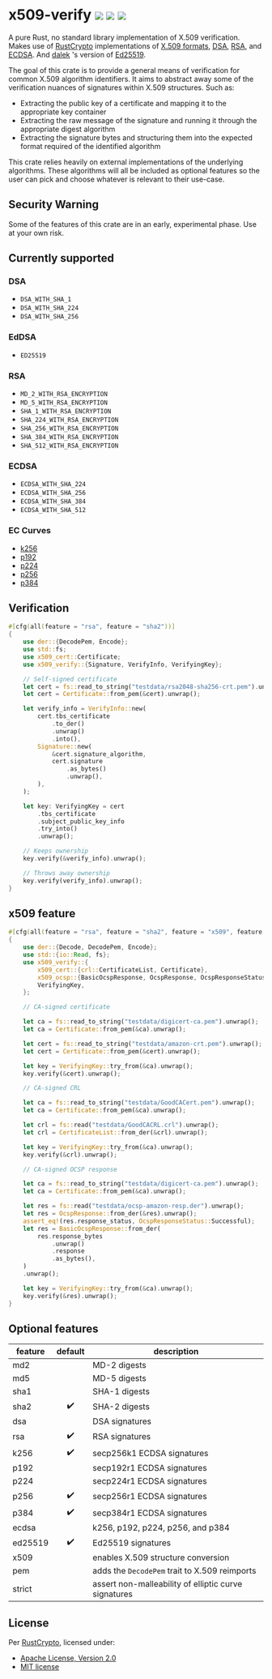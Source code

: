 x509-verify [![](https://img.shields.io/crates/v/x509-verify.svg)](https://crates.io/crates/x509-verify) [![](https://docs.rs/x509-verify/badge.svg)](https://docs.rs/x509-verify) [![](https://github.com/bhesh/x509-verify/actions/workflows/x509-verify.yml/badge.svg?branch=master)](https://github.com/bhesh/x509-verify/actions/workflows/x509-verify.yml)
===========

A pure Rust, no standard library implementation of X.509 verification. Makes use of
[RustCrypto](https://github.com/RustCrypto) implementations of
[X.509 formats](https://github.com/RustCrypto/formats),
[DSA](https://github.com/RustCrypto/signatures/tree/master/dsa),
[RSA](https://github.com/RustCrypto/RSA), and
[ECDSA](https://github.com/RustCrypto/signatures/tree/master/ecdsa). And
[dalek](https://github.com/dalek-cryptography) 's version of
[Ed25519](https://github.com/dalek-cryptography/curve25519-dalek).

The goal of this crate is to provide a general means of verification for common X.509 algorithm identifiers.
It aims to abstract away some of the verification nuances of signatures within X.509 structures. Such as:

- Extracting the public key of a certificate and mapping it to the appropriate key container
- Extracting the raw message of the signature and running it through the appropriate digest algorithm
- Extracting the signature bytes and structuring them into the expected format required of the identified algorithm

This crate relies heavily on external implementations of the underlying algorithms. These algorithms will all be
included as optional features so the user can pick and choose whatever is relevant to their use-case.

## Security Warning

Some of the features of this crate are in an early, experimental phase. Use at your own risk.

## Currently supported

### DSA

- `DSA_WITH_SHA_1`
- `DSA_WITH_SHA_224`
- `DSA_WITH_SHA_256`

### EdDSA

- `ED25519`

### RSA

- `MD_2_WITH_RSA_ENCRYPTION`
- `MD_5_WITH_RSA_ENCRYPTION`
- `SHA_1_WITH_RSA_ENCRYPTION`
- `SHA_224_WITH_RSA_ENCRYPTION`
- `SHA_256_WITH_RSA_ENCRYPTION`
- `SHA_384_WITH_RSA_ENCRYPTION`
- `SHA_512_WITH_RSA_ENCRYPTION`

### ECDSA

- `ECDSA_WITH_SHA_224`
- `ECDSA_WITH_SHA_256`
- `ECDSA_WITH_SHA_384`
- `ECDSA_WITH_SHA_512`

### EC Curves

- [k256](https://github.com/RustCrypto/elliptic-curves/tree/master/k256)
- [p192](https://github.com/RustCrypto/elliptic-curves/tree/master/p192)
- [p224](https://github.com/RustCrypto/elliptic-curves/tree/master/p224)
- [p256](https://github.com/RustCrypto/elliptic-curves/tree/master/p256)
- [p384](https://github.com/RustCrypto/elliptic-curves/tree/master/p384)

## Verification

```rust
#[cfg(all(feature = "rsa", feature = "sha2"))]
{
    use der::{DecodePem, Encode};
    use std::fs;
    use x509_cert::Certificate;
    use x509_verify::{Signature, VerifyInfo, VerifyingKey};

    // Self-signed certificate
    let cert = fs::read_to_string("testdata/rsa2048-sha256-crt.pem").unwrap();
    let cert = Certificate::from_pem(&cert).unwrap();

    let verify_info = VerifyInfo::new(
        cert.tbs_certificate
            .to_der()
            .unwrap()
            .into(),
        Signature::new(
            &cert.signature_algorithm,
            cert.signature
                .as_bytes()
                .unwrap(),
        ),
    );

    let key: VerifyingKey = cert
        .tbs_certificate
        .subject_public_key_info
        .try_into()
        .unwrap();

    // Keeps ownership
    key.verify(&verify_info).unwrap();

    // Throws away ownership
    key.verify(verify_info).unwrap();
}
```

## x509 feature

```rust
#[cfg(all(feature = "rsa", feature = "sha2", feature = "x509", feature = "pem"))]
{
    use der::{Decode, DecodePem, Encode};
    use std::{io::Read, fs};
    use x509_verify::{
        x509_cert::{crl::CertificateList, Certificate},
        x509_ocsp::{BasicOcspResponse, OcspResponse, OcspResponseStatus},
        VerifyingKey,
    };

    // CA-signed certificate

    let ca = fs::read_to_string("testdata/digicert-ca.pem").unwrap();
    let ca = Certificate::from_pem(&ca).unwrap();

    let cert = fs::read_to_string("testdata/amazon-crt.pem").unwrap();
    let cert = Certificate::from_pem(&cert).unwrap();

    let key = VerifyingKey::try_from(&ca).unwrap();
    key.verify(&cert).unwrap();

    // CA-signed CRL

    let ca = fs::read_to_string("testdata/GoodCACert.pem").unwrap();
    let ca = Certificate::from_pem(&ca).unwrap();

    let crl = fs::read("testdata/GoodCACRL.crl").unwrap();
    let crl = CertificateList::from_der(&crl).unwrap();

    let key = VerifyingKey::try_from(&ca).unwrap();
    key.verify(&crl).unwrap();

    // CA-signed OCSP response

    let ca = fs::read_to_string("testdata/digicert-ca.pem").unwrap();
    let ca = Certificate::from_pem(&ca).unwrap();

    let res = fs::read("testdata/ocsp-amazon-resp.der").unwrap();
    let res = OcspResponse::from_der(&res).unwrap();
    assert_eq!(res.response_status, OcspResponseStatus::Successful);
    let res = BasicOcspResponse::from_der(
        res.response_bytes
            .unwrap()
            .response
            .as_bytes(),
    )
    .unwrap();

    let key = VerifyingKey::try_from(&ca).unwrap();
    key.verify(&res).unwrap();
}
```

## Optional features

| **feature** | **default** | **description** |
|-------------|:-----------:|-----------------|
| md2 | | MD-2 digests |
| md5 | | MD-5 digests |
| sha1 | | SHA-1 digests |
| sha2 | ✔️ | SHA-2 digests |
| dsa | | DSA signatures |
| rsa | ✔️ | RSA signatures |
| k256 | ✔️ | secp256k1 ECDSA signatures |
| p192 | | secp192r1 ECDSA signatures |
| p224 | | secp224r1 ECDSA signatures |
| p256 | ✔️ | secp256r1 ECDSA signatures |
| p384 | ✔️ | secp384r1 ECDSA signatures |
| ecdsa | | k256, p192, p224, p256, and p384 |
| ed25519 | ✔️ | Ed25519 signatures |
| x509 | | enables X.509 structure conversion |
| pem | | adds the `DecodePem` trait to X.509 reimports |
| strict | | assert non-malleability of elliptic curve signatures |

## License

Per [RustCrypto](https://github.com/RustCrypto/formats), licensed under:

- [Apache License, Version 2.0](http://www.apache.org/licenses/LICENSE-2.0)
- [MIT license](http://opensource.org/licenses/MIT)


